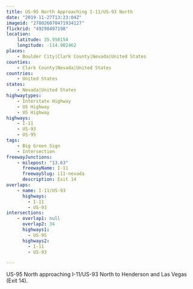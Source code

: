```yaml
---
title: US-95 North Approaching I-11/US-93 North
date: "2019-11-27T13:23:04Z"
imageid: "278026070471934127"
flickrid: "49298497198"
location:
    latitude: 35.950154
    longitude: -114.902462
places:
    - Boulder City|Clark County|Nevada|United States
counties:
    - Clark County|Nevada|United States
countries:
    - United States
states:
    - Nevada|United States
highwaytypes:
    - Interstate Highway
    - US Highway
    - US Highway
highways:
    - I-11
    - US-93
    - US-95
tags:
    - Big Green Sign
    - Intersection
freewayJunctions:
    - milepost: "13.63"
      freewayName: I-11
      freewaySlug: i11-nevada
      description: Exit 14
overlaps:
    - name: I-11/US-93
      highways:
        - I-11
        - US-93
intersections:
    - overlap1: null
      overlap2: 34
      highways1:
        - US-95
      highways2:
        - I-11
        - US-93

---
```

US-95 North approaching I-11/US-93 North to Henderson and Las Vegas (Exit 14).